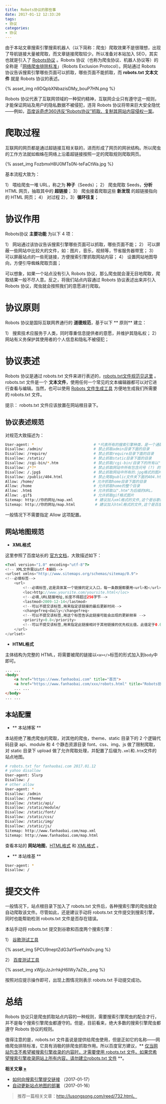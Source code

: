 ```yaml
---
title: Robots协议的那些事
date: 2017-01-12 12:33:20
tags:
- 协议
categories:
- 协议
---
```


由于本站文章搜索引擎搜索机器人（以下简称：爬虫）爬取效果不是很理想，出现了导航链接大量被爬取，而文章链接爬取较少。所以准备对本站加入 SEO，其实也就是引入了 [Robots协议](http://baike.baidu.com/link?url=2cB03FvdeTNWMUFlQEQxT4E6FxQ7DGXQr7Q6tAt702pNePMjVODT4Sj1vxp9W5ehdG9QP6dUZBrsiIJNYphnkPz6M9D8nHmbo7sdLNEydcg7QVqgnu4LUIGKTg5v-3ii0JqcHLrvxcBzN1UNBBH3fWBWmVlh3Jh0kSpoybswT7_) 。Robots 协议（也称为爬虫协议、机器人协议等）的全称是「[网络爬虫排除标准](http://baike.baidu.com/link?url=qZmXuLBjgnHeD9Q-gV4Rg1QAZOF04_MbuFOQRLaA_jZqIBgqVkbtVA-8YAzHo3mFwtrL2l0vrfmgw97OlU2R36hMv0KGgRTFOnl2lonhJ7J4Uspy3WCTiGCtpGK65BCc)」（Robots Exclusion Protocol）。网站通过 Robots 协议告诉搜索引擎哪些页面可以抓取，哪些页面不能抓取，而 **robots.txt 文本文件** 就是 Robots 协议的表述。

{% asset_img n9DQpbXNbazisDMy_bouP7HN.png %}<!--more-->

Robots 协议代表了互联网领域的一种契约精神，互联网企业只有遵守这一规则，才能保证网站及用户的隐私数据不被侵犯，违背 Robots 协议将带来巨大安全隐忧——例如，[百度诉奇虎360违反“Robots协议”抓取、复制其网站内容侵权一案](http://tech.ifeng.com/internet/special/baidupk360/content-1/detail_2012_08/29/17183239_0.shtml)。

# 爬取过程

互联网的网页都是通过超链接互相关联的，进而形成了网页的网状结构。所以爬虫的工作方法就如蜘蛛在网络上沿着超链接按照一定的爬取规则爬取网页。

{% asset_img FozbmxH8U0MTs0N-teFaCtWa.jpg %}

基本流程大致为：

1） 喂给爬虫一堆 URL，称之为 **种子**（Seeds）；
2） 爬虫爬取 Seeds，**分析** HTML 网页，抽取其中的 **超链接**；
3） 爬虫接着爬取这些 **新发现** 的超链接指向的 HTML 网页；
4） 对过程 2），3）**循环往复**；

# 协议作用

Robots协议 **主要功能** 为以下 4 项：

1） 网站通过该协议告诉搜索引擎哪些页面可以抓取，哪些页面不能；
2） 可以屏蔽一些网站中比较大的文件，如：图片，音乐，视频等，节省服务器带宽；
3） 可以屏蔽站点的一些死链接，方便搜索引擎抓取网站内容；
4） 设置网站地图导向，方便引导蜘蛛爬取页面；

可以想象，如果一个站点没有引入 Robots 协议，那么爬虫就会漫无目地爬取，爬取结果一般不尽人意。反之，将我们站点内容通过 Robots 协议表述出来并引入 Robots 协议，爬虫就会按照我们的意愿进行爬取。


# 协议原则

Robots 协议是国际互联网界通行的 **道德规范**，基于以下 ** 原则** 建立：

1） 搜索技术应服务于人类，同时尊重信息提供者的意愿，并维护其隐私权；
2） 网站有义务保护其使用者的个人信息和隐私不被侵犯；

#  协议表述

Robots 协议是通过 robots.txt 文件来进行表述的，[robots.txt文件规范见这里](http://www.robotstxt.org/robotstxt.html) 。robots.txt 文件是一个 **文本文件**，使用任何一个常见的文本编辑器都可以对它进行查看与编辑。当然，也可以使用 [Robots 文件生成工具](http://tool.chinaz.com/robots) 方便地生成我们所需要的 robots.txt 文件。

提示： robots.txt 文件应该放置在网站根目录下。

## 协议表述规范

对规范大致描述为：

```Bash
User-agent: *                           # *代表所有的搜索引擎种类，是一个通配符，其他常用值：百度-Baiduspider，搜狗-sogou spider，谷歌-Googlebot
Disallow: /admin/                       # 禁止抓取admin目录下面的目录
Disallow: /require/                     # 禁止抓取require目录下面的目录
Disallow: /static/                      # 禁止抓取static目录下面的目录
Disallow: /cgi-bin/*.htm                # 禁止抓取/cgi-bin/目录下的所有以".htm"为后缀的URL(包含子目录)。
Disallow: /*?*                          # 禁止抓取网站中所有包含问号 (?) 的网址
Disallow: /.jpg$                        # 禁止抓取网站中所有的.jpg格式的图片
Disallow: /public/404.html              # 禁止爬取public文件夹下面的404.htm文件。
Allow: /home/　                         # 允许抓取home目录下面的目录
Allow: /home                            # 允许抓取home的整个目录
Allow: .htm$                            # 允许抓取以".htm"为后缀的URL。
Allow: .gif$                            # 允许抓取gif格式图片
Sitemap: http://你的网址/map.xml          # 建议加入xml格式的文件,这个是谷歌标准格式
Sitemap: http://你的网址/map.html         # 建议加入html格式的文件,这个是百度标准格式
```

一般情况下不需要指定 Allow 这项配置。

## 网站地图规范

* **XML格式**

这里参照了百度站长的 [官方文档](http://zhanzhang.baidu.com/college/courseinfo?id=267&page=2#h2_article_title3)，大致描述如下：

```PHP
<?xml version="1.0" encoding="utf-8"?>
<!-- XML文件需以utf-8编码-->
<urlset xmlns="http://www.sitemaps.org/schemas/sitemap/0.9">
<!--必填标签-->
    <url>
        <!--必填标签,这是具体某一个链接的定义入口，每一条数据都要用<url>和</url>包含在里面，这是必须的 -->
        <loc>http://www.yoursite.com/yoursite.html</loc>
        <!--必填,URL链接地址,长度不得超过256字节-->
        <lastmod>2009-12-14</lastmod>
        <!--可以不提交该标签,用来指定该链接的最后更新时间-->
        <changefreq>daily</changefreq>
        <!--可以不提交该标签,用这个标签告诉此链接可能会出现的更新频率 -->
        <priority>0.8</priority>
        <!--可以不提交该标签,用来指定此链接相对于其他链接的优先权比值，此值定于0.0-1.0之间-->
    </url>
</urlset>
```

* **HTML格式**

主体结构为完整的 HTML，将需要被爬的链接以`<a></>`标签的形式加入到`body`中即可。

```HTML
... ...
<body>
    <a href="https://www.fanhaobai.com" title="首页">
    <a href="https://www.fanhaobai.com/xxx/robots.html" title="Robots协议的那些事">
    ... ...
</body>
... ...
```

## 本站配置

* ** 本站博客 **

本站拒绝了雅虎爬虫的爬取，对其他的爬虫，theme、static 目录下的 2 个逻辑代码目录 api、module 和 4 个静态资源目录 font、css、img、js 做了限制爬取，对 static 目录下 upload 做了允许爬取处理，并配置了后缀为`.xml`和`.htm`文件的站点地图。

```Bash
# robots.txt for fanhaobai.com 2017.01.12
# yahoo disallow
User-agent: Slurp
Disallow: /
# other allow
User-agent: *
Disallow: /admin
Disallow: /theme/
Disallow: /static/api/
Disallow: /static/module/
Disallow: /static/font/
Disallow: /static/css/
Disallow: /static/img/
Disallow: /static/js/
Sitemap: http://www.fanhaobai.com/map.xml
Sitemap: http://www.fanhaobai.com/map.html
```

查看本站的 **网站地图**，[HTML格式]() 和 [XML格式](https://www.fanhaobai.com/sitemap.xml) 。

* ** 本站维基 **

```Bash
User-agent: *
Disallow: /
```

# 提交文件

一般情况下，站点根目录下加入了 robots.txt 文件后，各种搜索引擎的爬虫就会自动爬取该文件。尽管如此，还是建议手动将 robots.txt 文件提交到搜索引擎，同时也能帮助检测 robots.txt 文件是否存在错误。

本站手动将 robots.txt 提交到谷歌和百度两个搜索引擎：

1） [谷歌测试工具](https://www.google.com/webmasters/tools/robots-testing-tool?hl=zh-CN)

{% asset_img 5PCU9neptZdG3aY5veYsls0v.png %}

2） [百度测试工具](http://zhanzhang.baidu.com/robots/index)

{% asset_img xWjjcJzJrrhkjH6lWy7aZib_.png %}

按照对应提示操作即可，出现上图情况则表示 robots.txt 手动提交成功。

# 总结

Robots 协议只是爬虫抓取站点内容的一种规则，需要搜索引擎爬虫的配合才行，并不是每个搜索引擎爬虫都遵守的。但是，目前看来，绝大多数的搜索引擎爬虫都遵守 Robots 协议的规则。

值得注意的是，robots.txt 文件虽说是提供给爬虫使用，但是正如它的名称——网络爬虫排除标准，它具有消极的排爬虫抓取作用。所以百度官方建议，** [仅当网站包含不希望被搜索引擎收录的内容时，才需要使用 robots.txt 文件。如果您希望搜索引擎收录网站上所有内容，请勿建立robots.txt 文件]() **。

<strong>相关文章 [»]()</strong>

* [如何向搜索引擎提交链接](https://www.fanhaobai.com/2017/01/push-links.html) <span>（2017-01-17）</span>
* [自动更新站点地图的部署](https://www.fanhaobai.com/2017/01/update-sitemap.html) <span>（2017-01-16）</span>

> 推荐一篇相关文章：http://lusongsong.com/reed/732.html。